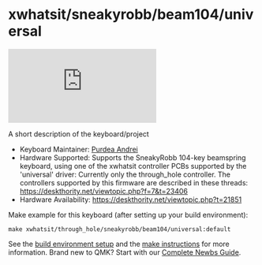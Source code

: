 # xwhatsit/sneakyrobb/beam104/universal

![xwhatsit/sneakyrobb/beam104/universal](https://deskthority.net/download/file.php?id=60486)

A short description of the keyboard/project

* Keyboard Maintainer: [Purdea Andrei](https://github.com/purdeaandrei)
* Hardware Supported: Supports the SneakyRobb 104-key beamspring keyboard, using one of the xwhatsit controller PCBs supported by the 'universal' driver: Currently only the through_hole controller.
  The controllers supported by this firmware are described in these threads:
  https://deskthority.net/viewtopic.php?f=7&t=23406
* Hardware Availability: https://deskthority.net/viewtopic.php?t=21851

Make example for this keyboard (after setting up your build environment):

    make xwhatsit/through_hole/sneakyrobb/beam104/universal:default

See the [build environment setup](https://docs.qmk.fm/#/getting_started_build_tools) and the [make instructions](https://docs.qmk.fm/#/getting_started_make_guide) for more information. Brand new to QMK? Start with our [Complete Newbs Guide](https://docs.qmk.fm/#/newbs).

